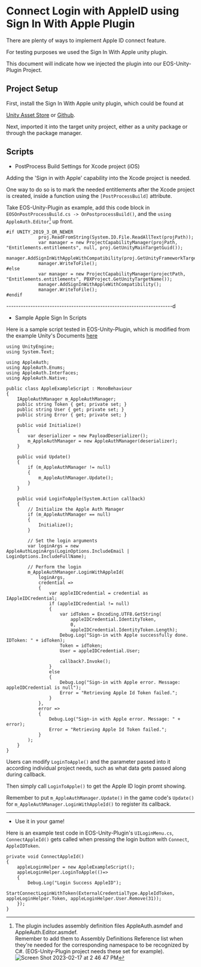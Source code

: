 # Connect Login with AppleID using Sign In With Apple Plugin

There are plenty of ways to implement Apple ID connect feature.  

For testing purposes we used the Sign In With Apple unity plugin.  

This document will indicate how we injected the plugin into our EOS-Unity-Plugin Project.

## Project Setup

First, install the Sign In With Apple unity plugin, which could be found at 

[Unity Asset Store](https://assetstore.unity.com/packages/tools/integration/sign-in-with-apple-unity-plugin-152088) or [Github](https://github.com/lupidan/apple-signin-unity).  

Next, imported it into the target unity project, either as a unity package or through the package manager.

## Scripts

* PostProcess Build Settings for Xcode project (iOS)

Adding the 'Sign in with Apple' capability into the Xcode project is needed.  

One way to do so is to mark the needed entitlements after the Xcode project is created, inside a function using the `[PostProcessBuild]` attribute.  

Take EOS-Unity-Plugin as example, add this code block in `EOSOnPostProcessBuild.cs -> OnPostprocessBuild()`, and the `using AppleAuth.Editor`[^1] up front.

```
#if UNITY_2019_3_OR_NEWER
            proj.ReadFromString(System.IO.File.ReadAllText(projPath));
            var manager = new ProjectCapabilityManager(projPath, "Entitlements.entitlements", null, proj.GetUnityMainTargetGuid());
            manager.AddSignInWithAppleWithCompatibility(proj.GetUnityFrameworkTargetGuid());
            manager.WriteToFile();
#else
            var manager = new ProjectCapabilityManager(projectPath, "Entitlements.entitlements", PBXProject.GetUnityTargetName());
            manager.AddSignInWithAppleWithCompatibility();
            manager.WriteToFile();
#endif
```


[^1]: The plugin includes assembly definition files AppleAuth.asmdef and AppleAuth.Editor.asmdef.  
Remember to add them to Assembly Definitions Reference list when they're needed for the corresponding namespace to be recognized by C#. 
(EOS-Unity-Plugin project needs these set for example).  
![Screen Shot 2023-02-17 at 2 46 47 PM](https://user-images.githubusercontent.com/36757173/219812051-f4482a35-7cac-4a18-bc22-29660fc8d32b.png)


---------------------------------------------------------------------d


* Sample Apple Sign In Scripts

Here is a sample script tested in EOS-Unity-Plugin, which is modified from the example Unity's Documents [here](https://docs.unity.com/authentication/en/manual/SettingupAppleSignin)


```
using UnityEngine;
using System.Text;

using AppleAuth;
using AppleAuth.Enums;
using AppleAuth.Interfaces;
using AppleAuth.Native;

public class AppleExampleScript : MonoBehaviour
{
    IAppleAuthManager m_AppleAuthManager;
    public string Token { get; private set; }
    public string User { get; private set; }
    public string Error { get; private set; }

    public void Initialize()
    {
        var deserializer = new PayloadDeserializer();
        m_AppleAuthManager = new AppleAuthManager(deserializer);
    }

    public void Update()
    {
        if (m_AppleAuthManager != null)
        {
            m_AppleAuthManager.Update();
        }
    }

    public void LoginToApple(System.Action callback)
    {
        // Initialize the Apple Auth Manager
        if (m_AppleAuthManager == null)
        {
            Initialize();
        }

        // Set the login arguments
        var loginArgs = new AppleAuthLoginArgs(LoginOptions.IncludeEmail | LoginOptions.IncludeFullName);

        // Perform the login
        m_AppleAuthManager.LoginWithAppleId(
            loginArgs,
            credential =>
            {
                var appleIDCredential = credential as IAppleIDCredential;
                if (appleIDCredential != null)
                {
                    var idToken = Encoding.UTF8.GetString(
                        appleIDCredential.IdentityToken,
                        0,
                        appleIDCredential.IdentityToken.Length);
                    Debug.Log("Sign-in with Apple successfully done. IDToken: " + idToken);
                    Token = idToken;
                    User = appleIDCredential.User;

                    callback?.Invoke();
                }
                else
                {
                    Debug.Log("Sign-in with Apple error. Message: appleIDCredential is null");
                    Error = "Retrieving Apple Id Token failed.";
                }
            },
            error =>
            {
                Debug.Log("Sign-in with Apple error. Message: " + error);
                Error = "Retrieving Apple Id Token failed.";
            }
        );
    }
}
```

Users can modify `LoginToApple()` and the parameter passed into it according individual project needs, such as what data gets passed along during callback.  

Then simply call `LoginToApple()` to get the Apple ID login promt showing.  

Remember to put `m_AppleAuthManager.Update()` in the game code's `Update()` for `m_AppleAuthManager.LoginWithAppleId()` to register its callback.  

-------------------------------------------------------------------

* Use it in your game!
 
Here is an example test code in EOS-Unity-Plugin's `UILoginMenu.cs`, `ConnectAppleId()` gets called when pressing the login button with `Connect`, `AppleIDToken`.   

```
private void ConnectAppleId()
{
    appleLoginHelper = new AppleExampleScript();
    appleLoginHelper.LoginToApple(()=>
    {
        Debug.Log("Login Success AppleID");
        StartConnectLoginWithToken(ExternalCredentialType.AppleIdToken, appleLoginHelper.Token, appleLoginHelper.User.Remove(31));
    });
}
```


